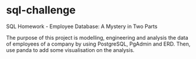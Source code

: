 # sql-challenge
SQL Homework - Employee Database: A Mystery in Two Parts

The purpose of this project is modelling, engineering and analysis the data of employees of a company by using PostgreSQL, PgAdmin and ERD. Then, use panda to add some visualisation on the analysis.
